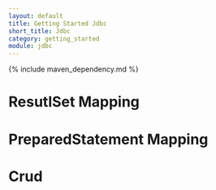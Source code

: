 ```yaml
---
layout: default
title: Getting Started Jdbc
short_title: Jdbc
category: getting_started
module: jdbc
---
```


{% include maven_dependency.md %}

# ResutlSet Mapping

# PreparedStatement Mapping

# Crud 
